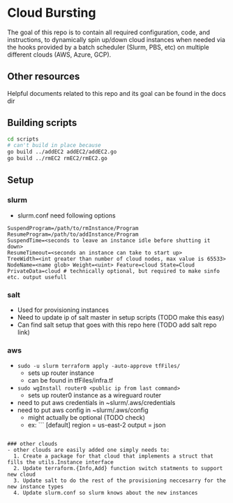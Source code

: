 # Cloud Bursting
The goal of this repo is to contain all required configuration, code, and instructions, to dynamically spin up/down cloud instances when needed via the hooks provided by a batch scheduler (Slurm, PBS, etc) on multiple different clouds (AWS, Azure, GCP).

## Other resources
Helpful documents related to this repo and its goal can be found in the docs dir

## Building scripts
```bash
cd scripts
# can't build in place because
go build ../addEC2 addEC2/addEC2.go
go build ../rmEC2 rmEC2/rmEC2.go
```

## Setup

### slurm
- slurm.conf need following options
```
SuspendProgram=/path/to/rmInstance/Program
ResumeProgram=/path/to/addInstance/Program
SuspendTime=<seconds to leave an instance idle before shutting it down>
ResumeTimeout=<seconds an instance can take to start up>
TreeWidth=<int greater than number of cloud nodes, max value is 65533>
NodeName=<name glob> Weight=<uint> Feature=cloud State=Cloud
PrivateData=cloud # technically optional, but required to make sinfo etc. output usefull
```

### salt
- Used for provisioning instances
- Need to update ip of salt master in setup scripts (TODO make this easy)
- Can find salt setup that goes with this repo here (TODO add salt repo link)

### aws
- ```sudo -u slurm terraform apply -auto-approve tfFiles/```
  - sets up router instance
  - can be found in tfFiles/infra.tf
- ```sudo wgInstall router0 <public ip from last command>```
  - sets up router0 instance as a wireguard router
- need to put aws credentials in ~slurm/.aws/credentials
- need to put aws config in ~slurm/.aws/config
  - might actually be optional (TODO check)
  - ex: ```
[default]
region = us-east-2
output = json
```

### other clouds
- other clouds are easily added one simply needs to:
  1. Create a package for that cloud that implements a struct that fills the utils.Instance interface
  2. Update terraform.{Info,Add} function switch statments to support new cloud
  3. Update salt to do the rest of the provisioning neccesarry for the new instance types
  4. Update slurm.conf so slurm knows about the new instances

